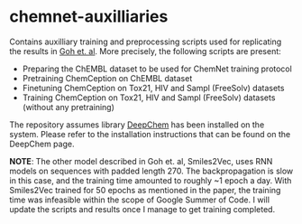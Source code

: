 # chemnet-auxilliaries

Contains auxilliary training and preprocessing scripts used for replicating the results in [Goh et. al](https://arxiv.org/pdf/1712.02734.pdf). More precisely, the following scripts are present:

* Preparing the ChEMBL dataset to be used for ChemNet training protocol
* Pretraining ChemCeption on ChEMBL dataset
* Finetuning ChemCeption on Tox21, HIV and Sampl (FreeSolv) datasets
* Training ChemCeption on Tox21, HIV and Sampl (FreeSolv) datasets (without any pretraining)

The repository assumes library [DeepChem](https://github.com/deepchem/deepchem)  has been installed on the system. Please refer to the installation instructions that can be found on the DeepChem page.

**NOTE**: The other model described in Goh et. al, Smiles2Vec, uses RNN models on sequences with padded length 270. The backpropagation is slow in this case, and the training time amounted to roughly ~1 epoch a day. With Smiles2Vec trained for 50 epochs as mentioned in the paper, the training time was infeasible within the scope of Google Summer of Code. I will update the scripts and results once I manage to get training completed. 

